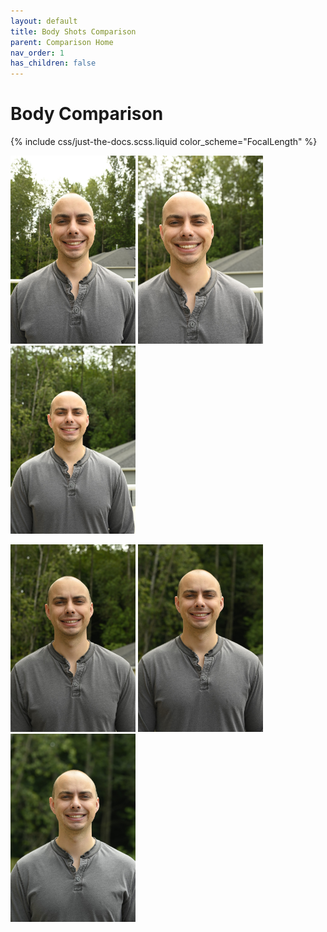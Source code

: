 ```yaml
---
layout: default
title: Body Shots Comparison
parent: Comparison Home
nav_order: 1
has_children: false
---
```


# Body Comparison

{% include css/just-the-docs.scss.liquid color_scheme="FocalLength" %}

<img src="/images/Body/24mm.JPG" width="200"> <img src="/images/Body/35mm.JPG" width="200"> <img src="/images/Body/50mm.JPG" width="200"> 


<img src="/images/Body/58mm-prime.JPG" width="200"> <img src="/images/Body/85mm-prime.JPG" width="200"> <img src="/images/Body/105mm-prime.JPG" width="200"> 